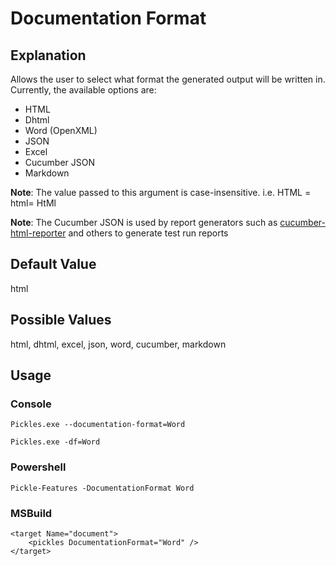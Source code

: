 # Documentation Format

## Explanation

Allows the user to select what format the generated output will be written in.  Currently, the available options are:

- HTML
- Dhtml
- Word (OpenXML)
- JSON
- Excel
- Cucumber JSON
- Markdown

**Note**: The value passed to this argument is case-insensitive.  i.e. HTML = html= HtMl

**Note**: The Cucumber JSON is used by report generators such as [cucumber-html-reporter](https://www.npmjs.com/package/cucumber-html-reporter) and others to generate test run reports

## Default Value

html

## Possible Values

html, dhtml, excel, json, word, cucumber, markdown

## Usage

### Console

	Pickles.exe --documentation-format=Word

	Pickles.exe -df=Word

### Powershell

	Pickle-Features -DocumentationFormat Word

### MSBuild

    <target Name="document">
        <pickles DocumentationFormat="Word" />
    </target>

